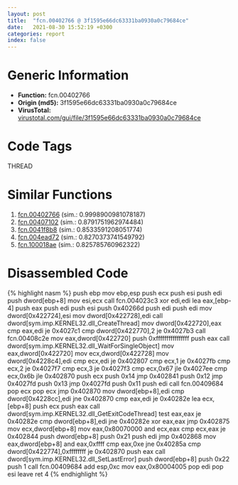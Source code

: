 ```yaml
---
layout: post
title:  "fcn.00402766 @ 3f1595e66dc63331ba0930a0c79684ce"
date:   2021-08-30 15:52:19 +0300
categories: report
index: false
---
```


# Generic Information
- **Function:** fcn.00402766
- **Origin (md5):** 3f1595e66dc63331ba0930a0c79684ce
- **VirusTotal:** [virustotal.com/gui/file/3f1595e66dc63331ba0930a0c79684ce][virustotal_ref]

# Code Tags
<span class="tag" id="THREAD">THREAD</span>


# Similar Functions

1. [fcn.00402766][similar_1_ref] (sim.: 0.9998900981078187)
2. [fcn.00407102][similar_2_ref] (sim.: 0.8791751962974484)
3. [fcn.0041f8b8][similar_3_ref] (sim.: 0.8533591208051774)
4. [fcn.004ead72][similar_4_ref] (sim.: 0.8270373741549792)
5. [fcn.100018ae][similar_5_ref] (sim.: 0.825785760962322)


# Disassembled Code

{% highlight nasm %}
push ebp
mov ebp,esp
push ecx
push esi
push edi
push dword[ebp+8]
mov esi,ecx
call fcn.004023c3
xor edi,edi
lea eax,[ebp-4]
push eax
push edi
push esi
push 0x40266d
push edi
push edi
mov dword[0x422724],esi
mov dword[0x422728],edi
call dword[sym.imp.KERNEL32.dll_CreateThread]
mov dword[0x422720],eax
cmp eax,edi
je 0x4027c1
cmp dword[0x422770],2
je 0x4027b3
call fcn.00408c2e
mov eax,dword[0x422720]
push 0xffffffffffffffff
push eax
call dword[sym.imp.KERNEL32.dll_WaitForSingleObject]
mov eax,dword[0x422720]
mov ecx,dword[0x422728]
mov dword[0x4228c4],edi
cmp ecx,edi
je 0x402807
cmp ecx,1
je 0x4027fb
cmp ecx,2
je 0x4027f7
cmp ecx,3
je 0x4027f3
cmp ecx,0x67
jle 0x4027ee
cmp ecx,0x6b
jle 0x402870
push ecx
push 0x14
jmp 0x402841
push 0x12
jmp 0x4027fd
push 0x13
jmp 0x4027fd
push 0x11
push edi
call fcn.00409684
pop ecx
pop ecx
jmp 0x402870
mov dword[ebp+8],edi
cmp dword[0x4228cc],edi
jne 0x402870
cmp eax,edi
je 0x40282e
lea ecx,[ebp+8]
push ecx
push eax
call dword[sym.imp.KERNEL32.dll_GetExitCodeThread]
test eax,eax
je 0x40282e
cmp dword[ebp+8],edi
jne 0x40282e
xor eax,eax
jmp 0x402875
mov ecx,dword[ebp+8]
mov eax,0x80070000
and ecx,eax
cmp ecx,eax
je 0x402844
push dword[ebp+8]
push 0x21
push edi
jmp 0x402868
mov eax,dword[ebp+8]
and eax,0xffff
cmp eax,0xe
jne 0x40285a
cmp dword[0x422774],0xffffffff
je 0x402870
push eax
call dword[sym.imp.KERNEL32.dll_SetLastError]
push dword[ebp+8]
push 0x22
push 1
call fcn.00409684
add esp,0xc
mov eax,0x80004005
pop edi
pop esi
leave
ret 4
{% endhighlight %}


[similar_1_ref]: /report/fcn.00402766@4c8869bb42f854640703b6ddda29ee38
[similar_2_ref]: /report/fcn.00407102@73677cb40830e94fbfb5483ff33e40b9
[similar_3_ref]: /report/fcn.0041f8b8@ba5ec83721de3ca10b3c9583f3b2c6a1
[similar_4_ref]: /report/fcn.004ead72@9c2b894b84f59672d8be2e984066f76f
[similar_5_ref]: /report/fcn.100018ae@090dc3a8da6aa33c667b678303e4bdd6
[virustotal_ref]: https://www.virustotal.com/gui/file/3f1595e66dc63331ba0930a0c79684ce